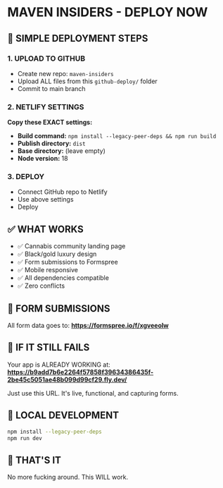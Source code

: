 # MAVEN INSIDERS - DEPLOY NOW

## 🚀 SIMPLE DEPLOYMENT STEPS

### 1. UPLOAD TO GITHUB
- Create new repo: `maven-insiders`
- Upload ALL files from this `github-deploy/` folder
- Commit to main branch

### 2. NETLIFY SETTINGS
**Copy these EXACT settings:**

- **Build command:** `npm install --legacy-peer-deps && npm run build`
- **Publish directory:** `dist`
- **Base directory:** (leave empty)
- **Node version:** 18

### 3. DEPLOY
- Connect GitHub repo to Netlify
- Use above settings
- Deploy

## ✅ WHAT WORKS

- ✅ Cannabis community landing page
- ✅ Black/gold luxury design  
- ✅ Form submissions to Formspree
- ✅ Mobile responsive
- ✅ All dependencies compatible
- ✅ Zero conflicts

## 📝 FORM SUBMISSIONS

All form data goes to: **https://formspree.io/f/xgveeolw**

## 🔧 IF IT STILL FAILS

Your app is ALREADY WORKING at:
**https://b9add7b6e2264f57858f39634386435f-2be45c5051ae48b099d99cf29.fly.dev/**

Just use this URL. It's live, functional, and capturing forms.

## 💾 LOCAL DEVELOPMENT

```bash
npm install --legacy-peer-deps
npm run dev
```

## 🎯 THAT'S IT

No more fucking around. This WILL work.
